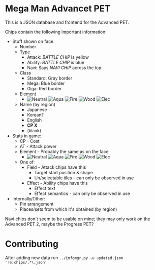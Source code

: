 # Mega Man Advancet PET #
This is a JSON database and frontend for the Advanced PET.

Chips contain the following important information:  
* Stuff shown on face:
    - Number
    - Type
        + Attack: _BATTLE CHIP_ is yellow
        + Ability: _BATTLE CHIP_ is blue
        + Navi: Says _NAVI CHIP_ across the top
    - Class
        + Standard: Gray border
        + Mega: Blue border
        + Giga: Red border
    - Element
        + ![Neutral](http://logicplace.com/tools/pet/advanced/images/element-neutral.jpg "Neutral")
        ![Aqua](http://logicplace.com/tools/pet/advanced/images/element-aqua.jpg "Aqua")
        ![Fire](http://logicplace.com/tools/pet/advanced/images/element-fire.jpg "Fire")
        ![Wood](http://logicplace.com/tools/pet/advanced/images/element-wood.jpg "Wood")
        ![Elec](http://logicplace.com/tools/pet/advanced/images/element-elec.jpg "Electric")
    - Name (by region)
        + Japanese
        + Korean?
        + English
        + **CP X**
        + (blank)
* Stats in game:
    - CP - Cost
    - AT - Attack power
    - Element - Probably the same as on the face
        + ![Neutral](http://logicplace.com/tools/pet/advanced/images/element-neutral.gif "Neutral")
        ![Aqua](http://logicplace.com/tools/pet/advanced/images/element-aqua.gif "Aqua")
        ![Fire](http://logicplace.com/tools/pet/advanced/images/element-fire.gif "Fire")
        ![Wood](http://logicplace.com/tools/pet/advanced/images/element-wood.gif "Wood")
        ![Elec](http://logicplace.com/tools/pet/advanced/images/element-elec.gif "Electric")
    - One of:
        + Field - Attack chips have this
            * Target start position & shape
            * Un/selectable tiles - can only be observed in use
        + Effect - Ability chips have this
            * Effect text
            * Effect semantics - can only be observed in use
* Internally/Other:
    - Pin arrangement
    - Places/sets from which it's obtained (by region)

Navi chips don't seem to be usable on mine; they may only work on the Advanced PET 2, maybe the Progress PET?

# Contributing #
After adding new data run `../infomgr.py -u updated.json 're:chips/.*\.json'`
